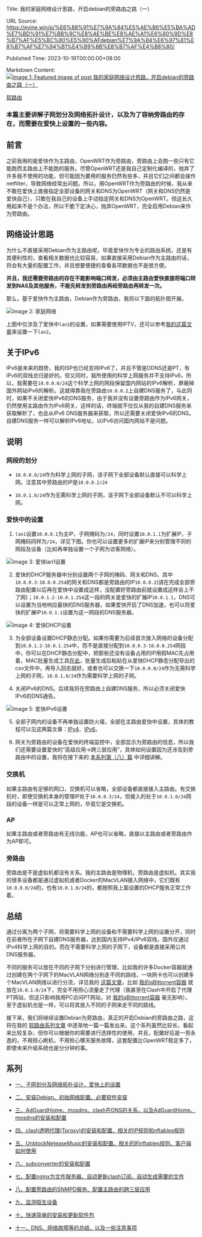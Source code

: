 Title: 我的家庭网络设计思路，开启debian的旁路由之路（一）

URL Source: https://evine.win/p/%E6%88%91%E7%9A%84%E5%AE%B6%E5%BA%AD%E7%BD%91%E7%BB%9C%E8%AE%BE%E8%AE%A1%E6%80%9D%E8%B7%AF%E5%BC%80%E5%90%AFdebian%E7%9A%84%E6%97%81%E8%B7%AF%E7%94%B1%E4%B9%8B%E8%B7%AF%E4%B8%80/

Published Time: 2023-10-19T00:00:00+08:00

Markdown Content:
[![Image 1: Featured image of post 我的家庭网络设计思路，开启debian的旁路由之路（一）](https://evine.win/p/%E6%88%91%E7%9A%84%E5%AE%B6%E5%BA%AD%E7%BD%91%E7%BB%9C%E8%AE%BE%E8%AE%A1%E6%80%9D%E8%B7%AF%E5%BC%80%E5%90%AFdebian%E7%9A%84%E6%97%81%E8%B7%AF%E7%94%B1%E4%B9%8B%E8%B7%AF%E4%B8%80/%E5%AE%B6%E5%BA%AD%E7%BD%91%E7%BB%9C_hu_bffe148f502a1d7b.jpg)](https://evine.win/p/%E6%88%91%E7%9A%84%E5%AE%B6%E5%BA%AD%E7%BD%91%E7%BB%9C%E8%AE%BE%E8%AE%A1%E6%80%9D%E8%B7%AF%E5%BC%80%E5%90%AFdebian%E7%9A%84%E6%97%81%E8%B7%AF%E7%94%B1%E4%B9%8B%E8%B7%AF%E4%B8%80/)

[软路由](https://evine.win/categories/gateway/)

### 本篇主要讲解子网划分及网络拓扑设计，以及为了容纳旁路由的存在，而需要在爱快上设置的一些内容。

前言
--

之前我用的是爱快作为主路由，OpenWRT作为旁路由，旁路由上会跑一些只有它能跑而主路由上不能跑的服务。尽管OpenWRT还是我自己定制化编译的，抛弃了许多我不使用的功能，但可能因为要用的服务仍然有些多，并且它们之间都会操作netfilter，导致网络经常出问题。所以，用OpenWRT作为旁路由的时候，我从来不敢在爱快上直接指定全部设备的网关和DNS为OpenWRT（网关和DNS仍然是爱快自己），只敢在我自己的设备上手动指定网关和DNS为OpenWRT。但这长久用起来不是个办法，所以干脆下定决心，抛弃OpenWRT，完全启用Debian来作为旁路由。

网络设计思路
------

为什么不直接采用Debian作为主路由呢，毕竟爱快作为专业的路由系统，还是有其便利性的，查看相关数据也比较容易，如果直接采用Debian作为主路由的话，将会有大量的配置工作，并且想要便捷的查看各项数据也不是很方便。

**并且，我还需要旁路由的存在不能影响端口转发，必须由主路由爱快直接将端口转发到NAS及其他服务，不能先转发到旁路由再经旁路由再转发一次。**

那么，基于爱快作为主路由，Debian作为旁路由，我将以下面的拓扑图开展。

![Image 2: 家庭网络](https://evine.win/p/%E6%88%91%E7%9A%84%E5%AE%B6%E5%BA%AD%E7%BD%91%E7%BB%9C%E8%AE%BE%E8%AE%A1%E6%80%9D%E8%B7%AF%E5%BC%80%E5%90%AFdebian%E7%9A%84%E6%97%81%E8%B7%AF%E7%94%B1%E4%B9%8B%E8%B7%AF%E4%B8%80/%E5%AE%B6%E5%BA%AD%E7%BD%91%E7%BB%9C.jpg)

上图中仅涉及了爱快中`lan1`的设置，如果需要使用IPTV，还可以参考[我的这篇文章](https://evine.win/p/ikuai-how-use-iptv-in-shanghai)来设置一下`lan2`。

关于IPv6
------

IPv6是未来的趋势，我的ISP也已经支持IPv6了，并且不管是DDNS还是PT，有IPv6的双栈总归是好的。但又同时，我所使用的科学上网服务并不支持IPv6，所以，我需要在`10.0.0.0/24`这个科学上网的网段保留国内网站的IPv6解析，屏蔽掉国外网站IPv6的解析。这就得靠我在旁路由`10.0.0.2`上自建DNS服务了，与此同时，如果不关闭爱快IPv6的DNS服务，由于我并没有设置旁路由作为IPv6网关，仍然使用主路由作为IPv6网关，这样的话，终端就不仅仅从我的自建DNS服务来获取解析了，也会从IPv6 DNS服务器来获取，所以还需要关闭爱快IPv6的DNS。自建DNS服务一样可以解析IPv6地址，以IPv6访问国内网站不是问题。

说明
--

### 网段的划分

*   `10.0.0.0/24`作为科学上网的子网，该子网下全部设备默认直接可以科学上网。注意其中旁路由的IP是`10.0.0.2/24`
    
*   `10.0.1.0/24`作为无需科学上网的子网，该子网下全部设备默认不可以科学上网。
    

### 爱快中的设置

1.  `lan1`设置`10.0.0.1`为主IP，子网掩码为`/24`，同时设置`10.0.1.1`为扩展IP，子网掩码同样为`/24`，详见下图。你也可以设置更多的扩展IP来分别管理不同的网段及设备（比如再单独设置一个子网为访客网络）。

![Image 3: 爱快lan1设置](https://evine.win/p/%E6%88%91%E7%9A%84%E5%AE%B6%E5%BA%AD%E7%BD%91%E7%BB%9C%E8%AE%BE%E8%AE%A1%E6%80%9D%E8%B7%AF%E5%BC%80%E5%90%AFdebian%E7%9A%84%E6%97%81%E8%B7%AF%E7%94%B1%E4%B9%8B%E8%B7%AF%E4%B8%80/%E7%88%B1%E5%BF%ABlan1%E8%AE%BE%E7%BD%AE.png)

2.  爱快的DHCP服务器中分别设置两个子网的掩码、网关和DNS，其中`10.0.0.3-10.0.0.254`的网关和DNS都是旁路由的IP`10.0.0.2`(请在完成全部旁路由配置以后再在爱快中设置成这样，没配置好旁路由前就设置成这样会上不了网)；`10.0.1.2-10.0.1.254`这一段的网关是爱快的扩展IP`10.0.1.1`，DNS可以设置为当地响应最快的DNS服务器，如果爱快开启了DNS加速，也可以将爱快的扩展IP`10.0.1.1`设置为这一网段的DNS服务器。

![Image 4: 爱快DHCP设置](https://evine.win/p/%E6%88%91%E7%9A%84%E5%AE%B6%E5%BA%AD%E7%BD%91%E7%BB%9C%E8%AE%BE%E8%AE%A1%E6%80%9D%E8%B7%AF%E5%BC%80%E5%90%AFdebian%E7%9A%84%E6%97%81%E8%B7%AF%E7%94%B1%E4%B9%8B%E8%B7%AF%E4%B8%80/%E7%88%B1%E5%BF%ABDHCP%E8%AE%BE%E7%BD%AE.png)

3.  为全部设备设置DHCP静态分配。如果你需要为后续首次接入网络的设备分配到`10.0.1.2-10.0.1.254`中，而不是直接分配到`10.0.0.3-10.0.0.254`网段中，你可以在DHCP静态分配中，把那些还没有设备占用的IP用假MAC先占用着，MAC批量生成工具[在此](https://uutool.cn/mac/)，批量生成后粘贴在从爱快DHCP静态分配导出的csv文件中，再导入回去就好。或者也可以交换一下`10.0.0.0/24`作为无需科学上网的子网，`10.0.1.0/24`作为需要科学上网的子网。
    
4.  关闭IPv6的DNS。后续我将在旁路由上自建DNS服务，所以必须关闭爱快IPv6的DNS通告。
    

![Image 5: 爱快IPv6设置](https://evine.win/p/%E6%88%91%E7%9A%84%E5%AE%B6%E5%BA%AD%E7%BD%91%E7%BB%9C%E8%AE%BE%E8%AE%A1%E6%80%9D%E8%B7%AF%E5%BC%80%E5%90%AFdebian%E7%9A%84%E6%97%81%E8%B7%AF%E7%94%B1%E4%B9%8B%E8%B7%AF%E4%B8%80/%E7%88%B1%E5%BF%ABIPv6%E8%AE%BE%E7%BD%AE.png)

5.  全部子网内的设备不再单独设置防火墙，全部在主路由爱快中设置，具体的教程可以见这两篇文章：[IPv4](https://evine.win/p/ikuai-set-ipv4-acl)、[IPv6](https://evine.win/p/ikuai-set-ipv6-acl-2)。
    
6.  网关为旁路由的设备在爱快的终端监控中，全部显示为旁路由的信息，所以我们还需要设置爱快的“高级应用-\>跨三层应用”，具体如何设置因为还涉及到旁路由中的设置，我将在接下来的 [本系列第（八）篇](https://evine.win/p/%e6%88%91%e7%9a%84%e5%ae%b6%e5%ba%ad%e7%bd%91%e7%bb%9c%e8%ae%be%e8%ae%a1%e6%80%9d%e8%b7%af%e5%bc%80%e5%90%afdebian%e7%9a%84%e6%97%81%e8%b7%af%e7%94%b1%e4%b9%8b%e8%b7%af%e5%85%ab) 中详细讲解。
    

### 交换机

如果主路由有足够的网口，交换机可以省略，全部设备都直接接入主路由。有交换机时，即使交换机本身的管理IP处于`10.0.0.3/24`，但接入的处于`10.0.1.0/24`网段的设备一样是可以正常上网的，毕竟它是交换机。

### AP

如果主路由或者旁路由有无线功能，AP也可以省略，直接以主路由或者旁路由作为AP即可。

### 旁路由

旁路由是不是虚拟机都没有关系。我的主路由是物理机，旁路由是虚拟机。其实我的很多设备都是通过虚拟机或者Docker的MacVLAN接入网络中，它们既有`10.0.0.0/24`的，也有`10.0.1.0/24`的，都按照我上面设置的DHCP服务正常工作着。

总结
--

通过分离为两个子网，将需要科学上网的设备和不需要科学上网的设置分开，同时在前者所在子网下自建DNS服务器，达到国内支持IPv4/IPv6双栈，国外仅通过IPv4科学上网的目的。而在不需要科学上网的子网下，设备都是直接采用公共DNS服务器。

不同的服务可以放在不同的子网下分别进行管理，比如我的许多Docker容器就通过创建在两个子网下的MacVLAN网络分别走不同的路线，一块网卡也可以创建多个MacVLAN网络以进行分流，详见我的 [这篇文章](https://evine.win/p/docker-create-macvlan-with-multi-subnet)，比如 [我的qBittorrent容器](https://evine.win/p/docker-install-qbittorrent) 就放在`10.0.1.0/24`下，完全不用担心流量走了代理（我甚至在Clash中开启了代理PT网站，但这只影响我用PC访问PT网站，对 [我的qBittorrent容器](https://evine.win/p/docker-install-qbittorrent) 毫无影响）。至于虚拟机也是一样，可以将其放入不同的子网来走不同的路线。

接下来，我们将继续设置Debian为旁路由，真正的开启Debian的旁路由之路，这将在我的 [软路由系列文章](https://evine.win/categories/gateway/) 中逐渐地一篇一篇发出来。这个系列虽然比较长，看起来比较复杂，但你可以根据你的需要进行选择性的使用，并且，配置好后是一劳永逸的，不用担心刷机，不用担心哪天服务故障，这套配置比OpenWRT稳定多了，即使未来升级系统也是分分钟的事。

系列
--

*   [一、子网划分及网络拓扑设计、爱快上的设置](https://evine.win/p/%e6%88%91%e7%9a%84%e5%ae%b6%e5%ba%ad%e7%bd%91%e7%bb%9c%e8%ae%be%e8%ae%a1%e6%80%9d%e8%b7%af%e5%bc%80%e5%90%afdebian%e7%9a%84%e6%97%81%e8%b7%af%e7%94%b1%e4%b9%8b%e8%b7%af%e4%b8%80)
    
*   [二、安装Debian、初始网络配置、必要软件安装](https://evine.win/p/%e6%88%91%e7%9a%84%e5%ae%b6%e5%ba%ad%e7%bd%91%e7%bb%9c%e8%ae%be%e8%ae%a1%e6%80%9d%e8%b7%af%e5%bc%80%e5%90%afdebian%e7%9a%84%e6%97%81%e8%b7%af%e7%94%b1%e4%b9%8b%e8%b7%af%e4%ba%8c)
    
*   [三、AdGuardHome、mosdns、clash在DNS的关系，以及AdGuardHome、mosdns的安装和配置](https://evine.win/p/%e6%88%91%e7%9a%84%e5%ae%b6%e5%ba%ad%e7%bd%91%e7%bb%9c%e8%ae%be%e8%ae%a1%e6%80%9d%e8%b7%af%e5%bc%80%e5%90%afdebian%e7%9a%84%e6%97%81%e8%b7%af%e7%94%b1%e4%b9%8b%e8%b7%af%e4%b8%89)
    
*   [四、clash透明代理(Tproxy)的安装和配置、相关的IP规则和nftables规则](https://evine.win/p/%e6%88%91%e7%9a%84%e5%ae%b6%e5%ba%ad%e7%bd%91%e7%bb%9c%e8%ae%be%e8%ae%a1%e6%80%9d%e8%b7%af%e5%bc%80%e5%90%afdebian%e7%9a%84%e6%97%81%e8%b7%af%e7%94%b1%e4%b9%8b%e8%b7%af%e5%9b%9b)
    
*   [五、UnblockNeteaseMusic的安装和配置、相关的的nftables规则、客户端如何使用](https://evine.win/p/%e6%88%91%e7%9a%84%e5%ae%b6%e5%ba%ad%e7%bd%91%e7%bb%9c%e8%ae%be%e8%ae%a1%e6%80%9d%e8%b7%af%e5%bc%80%e5%90%afdebian%e7%9a%84%e6%97%81%e8%b7%af%e7%94%b1%e4%b9%8b%e8%b7%af%e4%ba%94)
    
*   [六、subconverter的安装和配置](https://evine.win/p/%e6%88%91%e7%9a%84%e5%ae%b6%e5%ba%ad%e7%bd%91%e7%bb%9c%e8%ae%be%e8%ae%a1%e6%80%9d%e8%b7%af%e5%bc%80%e5%90%afdebian%e7%9a%84%e6%97%81%e8%b7%af%e7%94%b1%e4%b9%8b%e8%b7%af%e5%85%ad)
    
*   [七、配置nginx为文件服务器、自动更新clash订阅、自动生成需要的文件](https://evine.win/p/%e6%88%91%e7%9a%84%e5%ae%b6%e5%ba%ad%e7%bd%91%e7%bb%9c%e8%ae%be%e8%ae%a1%e6%80%9d%e8%b7%af%e5%bc%80%e5%90%afdebian%e7%9a%84%e6%97%81%e8%b7%af%e7%94%b1%e4%b9%8b%e8%b7%af%e4%b8%83)
    
*   [八、配置旁路由的SNMPD服务、配置主路由的跨三层应用](https://evine.win/p/%e6%88%91%e7%9a%84%e5%ae%b6%e5%ba%ad%e7%bd%91%e7%bb%9c%e8%ae%be%e8%ae%a1%e6%80%9d%e8%b7%af%e5%bc%80%e5%90%afdebian%e7%9a%84%e6%97%81%e8%b7%af%e7%94%b1%e4%b9%8b%e8%b7%af%e5%85%ab)
    
*   [九、监测陌生设备](https://evine.win/p/%e6%88%91%e7%9a%84%e5%ae%b6%e5%ba%ad%e7%bd%91%e7%bb%9c%e8%ae%be%e8%ae%a1%e6%80%9d%e8%b7%af%e5%bc%80%e5%90%afdebian%e7%9a%84%e6%97%81%e8%b7%af%e7%94%b1%e4%b9%8b%e8%b7%af%e4%b9%9d)
    
*   [十、快速简单的安装和更新软件包](https://evine.win/p/%e6%88%91%e7%9a%84%e5%ae%b6%e5%ba%ad%e7%bd%91%e7%bb%9c%e8%ae%be%e8%ae%a1%e6%80%9d%e8%b7%af%e5%bc%80%e5%90%afdebian%e7%9a%84%e6%97%81%e8%b7%af%e7%94%b1%e4%b9%8b%e8%b7%af%e5%8d%81)
    
*   [十一、DNS、网络故障等的总结，以及一些注意事项](https://evine.win/p/%e6%88%91%e7%9a%84%e5%ae%b6%e5%ba%ad%e7%bd%91%e7%bb%9c%e8%ae%be%e8%ae%a1%e6%80%9d%e8%b7%af%e5%bc%80%e5%90%afdebian%e7%9a%84%e6%97%81%e8%b7%af%e7%94%b1%e4%b9%8b%e8%b7%af%e5%8d%81%e4%b8%80)
